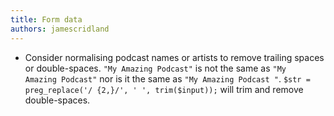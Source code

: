 ```yaml
---
title: Form data
authors: jamescridland
---
```


* Consider normalising podcast names or artists to remove trailing spaces or double-spaces. <code>"My Amazing Podcast"</code> is not the same as <code>"My&nbsp;  Amazing Podcast"</code> nor is it the same as <code>"My Amazing Podcast "</code>. `$str = preg_replace('/ {2,}/', ' ', trim($input));` will trim and remove double-spaces.

